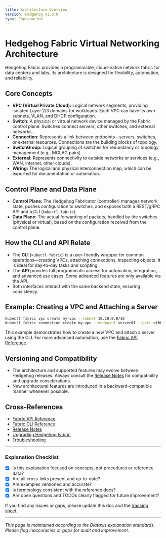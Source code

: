```yaml
---
title: Architecture Overview
version: Hedgehog v1.0.0
type: Explanation
---
```


# Hedgehog Fabric Virtual Networking Architecture

Hedgehog Fabric provides a programmable, cloud-native network fabric for data centers and labs. Its architecture is designed for flexibility, automation, and reliability.

## Core Concepts

- **VPC (Virtual Private Cloud):**
  Logical network segments, providing isolated Layer 2/3 domains for workloads. Each VPC can have its own subnets, VLAN, and DHCP configuration.
- **Switch:**
  A physical or virtual network device managed by the Fabric control plane. Switches connect servers, other switches, and external networks.
- **Connection:**
  Represents a link between endpoints—servers, switches, or external resources. Connections are the building blocks of topology.
- **SwitchGroup:**
  Logical grouping of switches for redundancy or topology management (e.g., MCLAG pairs).
- **External:**
  Represents connectivity to outside networks or services (e.g., WAN, internet, other clouds).
- **Wiring:**
  The logical and physical interconnection map, which can be exported for documentation or automation.

## Control Plane and Data Plane

- **Control Plane:**
  The Hedgehog Fabricator (controller) manages network state, pushes configuration to switches, and exposes both a REST/gRPC API and a CLI (`kubectl fabric`).
- **Data Plane:**
  The actual forwarding of packets, handled by the switches (physical or virtual), based on the configuration received from the control plane.

## How the CLI and API Relate

- The **CLI** (`kubectl fabric`) is a user-friendly wrapper for common operations—creating VPCs, attaching connections, inspecting objects. It is ideal for day-to-day tasks and scripting.
- The **API** provides full programmatic access for automation, integration, and advanced use cases. Some advanced features are only available via the API.
- Both interfaces interact with the same backend state, ensuring consistency.

## Example: Creating a VPC and Attaching a Server

```bash
kubectl fabric vpc create my-vpc --subnet 10.10.0.0/16
kubectl fabric connection create my-vpc --endpoint server01 --port eth0
```

This example demonstrates how to create a new VPC and attach a server using the CLI. For more advanced automation, use the [Fabric API Reference](../reference/fabric-api.md).

## Versioning and Compatibility
- The architecture and supported features may evolve between Hedgehog releases. Always consult the [Release Notes](../reference/release-notes.md) for compatibility and upgrade considerations.
- New architectural features are introduced in a backward-compatible manner whenever possible.

## Cross-References
- [Fabric API Reference](../reference/fabric-api.md)
- [Fabric CLI Reference](../reference/fabric-cli.md)
- [Release Notes](../reference/release-notes.md)
- [Upgrading Hedgehog Fabric](../how-to/upgrading.md)
- [Troubleshooting](../how-to/troubleshooting.md)

---

### Explanation Checklist
- [x] Is this explanation focused on concepts, not procedures or reference data?
- [x] Are all cross-links present and up-to-date?
- [x] Are examples versioned and accurate?
- [x] Is terminology consistent with the reference docs?
- [x] Are open questions and TODOs clearly flagged for future improvement?

If you find any issues or gaps, please update this doc and the [tracking sheet](../_comparison-tracking.md).

---

*This page is maintained according to the Diátaxis explanation standards. Please flag inaccuracies or gaps for audit and improvement.*
